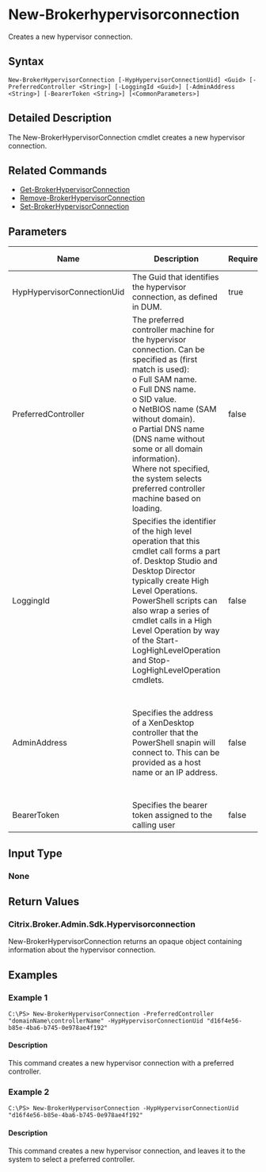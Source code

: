 ﻿
# New-Brokerhypervisorconnection
Creates a new hypervisor connection.
## Syntax
```
New-BrokerHypervisorConnection [-HypHypervisorConnectionUid] <Guid> [-PreferredController <String>] [-LoggingId <Guid>] [-AdminAddress <String>] [-BearerToken <String>] [<CommonParameters>]
```
## Detailed Description
The New-BrokerHypervisorConnection cmdlet creates a new hypervisor connection.


## Related Commands

* [Get-BrokerHypervisorConnection](./Get-BrokerHypervisorConnection/)
* [Remove-BrokerHypervisorConnection](./Remove-BrokerHypervisorConnection/)
* [Set-BrokerHypervisorConnection](./Set-BrokerHypervisorConnection/)
## Parameters
| Name   | Description | Required? | Pipeline Input | Default Value |
| --- | --- | --- | --- | --- |
| HypHypervisorConnectionUid | The Guid that identifies the hypervisor connection, as defined in DUM. | true | true (ByPropertyName) |  |
| PreferredController | The preferred controller machine for the hypervisor connection. Can be specified as (first match is used):<br>o Full SAM name.<br>o Full DNS name.<br>o SID value.<br>o NetBIOS name (SAM without domain).<br>o Partial DNS name (DNS name without some or all domain information).<br>Where not specified, the system selects preferred controller machine based on loading. | false | true (ByPropertyName) |  |
| LoggingId | Specifies the identifier of the high level operation that this cmdlet call forms a part of. Desktop Studio and Desktop Director typically create High Level Operations. PowerShell scripts can also wrap a series of cmdlet calls in a High Level Operation by way of the Start-LogHighLevelOperation and Stop-LogHighLevelOperation cmdlets. | false | false |  |
| AdminAddress | Specifies the address of a XenDesktop controller that the PowerShell snapin will connect to. This can be provided as a host name or an IP address. | false | false | Localhost. Once a value is provided by any cmdlet, this value will become the default. |
| BearerToken | Specifies the bearer token assigned to the calling user | false | false |  |

## Input Type

### None

## Return Values

### Citrix.Broker.Admin.Sdk.Hypervisorconnection
New-BrokerHypervisorConnection returns an opaque object containing information about the hypervisor connection.
## Examples

### Example 1
```
C:\PS> New-BrokerHypervisorConnection -PreferredController "domainName\controllerName" -HypHypervisorConnectionUid "d16f4e56-b85e-4ba6-b745-0e978ae4f192"
```
#### Description
This command creates a new hypervisor connection with a preferred controller.
### Example 2
```
C:\PS> New-BrokerHypervisorConnection -HypHypervisorConnectionUid "d16f4e56-b85e-4ba6-b745-0e978ae4f192"
```
#### Description
This command creates a new hypervisor connection, and leaves it to the system to select a preferred controller.
